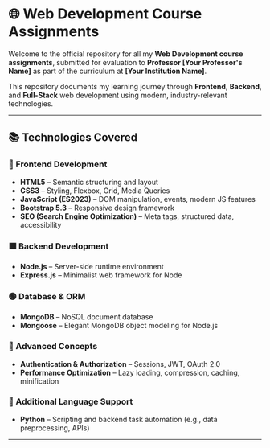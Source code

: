 # 🌐 Web Development Course Assignments

Welcome to the official repository for all my **Web Development course assignments**, submitted for evaluation to **Professor [Your Professor's Name]** as part of the curriculum at **[Your Institution Name]**.

This repository documents my learning journey through **Frontend**, **Backend**, and **Full-Stack** web development using modern, industry-relevant technologies.

---

## 📚 Technologies Covered

### 🔷 Frontend Development
- **HTML5** – Semantic structuring and layout
- **CSS3** – Styling, Flexbox, Grid, Media Queries
- **JavaScript (ES2023)** – DOM manipulation, events, modern JS features
- **Bootstrap 5.3** – Responsive design framework
- **SEO (Search Engine Optimization)** – Meta tags, structured data, accessibility

### 🟩 Backend Development
- **Node.js** – Server-side runtime environment
- **Express.js** – Minimalist web framework for Node

### 🟢 Database & ORM
- **MongoDB** – NoSQL document database
- **Mongoose** – Elegant MongoDB object modeling for Node.js

### 🔐 Advanced Concepts
- **Authentication & Authorization** – Sessions, JWT, OAuth 2.0
- **Performance Optimization** – Lazy loading, compression, caching, minification

### 🐍 Additional Language Support
- **Python** – Scripting and backend task automation (e.g., data preprocessing, APIs)

---
